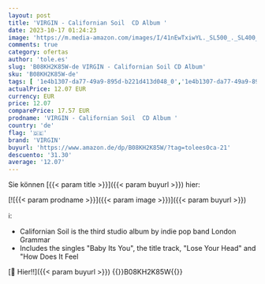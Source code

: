 ```yaml
---
layout: post
title: 'VIRGIN - Californian Soil  CD Album '
date: 2023-10-17 01:24:23
image: 'https://m.media-amazon.com/images/I/41nEwTxiwYL._SL500_._SL400_.jpg'
comments: true
category: ofertas
author: 'tole.es'
slug: 'B08KH2K85W-de VIRGIN - Californian Soil CD Album'
sku: 'B08KH2K85W-de'
tags: [ '1e4b1307-da77-49a9-895d-b221d413d048_0','1e4b1307-da77-49a9-895d-b221d413d048_7601','905a2af1-15b0-41e8-8d66-5164d18c431a_0','Arborist Merchandising Root','Artist Pages Filter Nodes','AutoRip','Brit-Rock & Brit-Pop','Custom Stores','Main Albums','Musik Kategorien','Musik-CDs & Vinyl','Pop','Regions','Regular Stores','Rock','Self Service','Shops','Special Features Stores','USA & Großbritannien','virgin','🇩🇪', ]
actualPrice: 12.07 EUR
currency: EUR
price: 12.07
comparePrice: 17.57 EUR
prodname: 'VIRGIN - Californian Soil  CD Album '
country: 'de'
flag: '🇩🇪'
brand: 'VIRGIN'
buyurl: 'https://www.amazon.de/dp/B08KH2K85W/?tag=tolees0ca-21'
descuento: '31.30'
average: '12.07'
---
```


Sie können [{{< param title >}}]({{< param buyurl >}}) hier:

[![{{< param prodname >}}]({{< param image >}})]({{< param buyurl >}})

ℹ️:

- Californian Soil is the third studio album by indie pop band London Grammar
- Includes the singles "Baby Its You", the title track, "Lose Your Head" and "How Does It Feel

[🛒 Hier!!]({{< param buyurl >}})
{{<world>}}B08KH2K85W{{</world>}}
